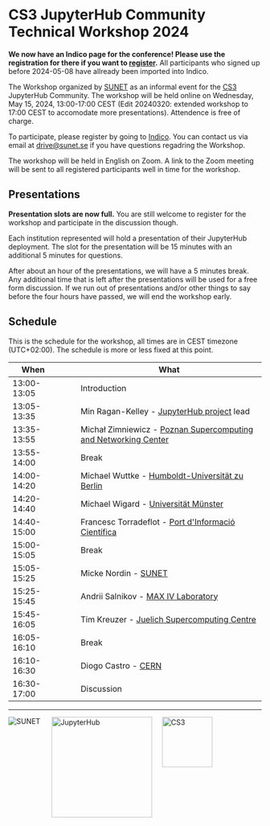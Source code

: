 # CS3 JupyterHub Community Technical Workshop 2024

**We now have an Indico page for the conference! Please use the registration for there if you want to [register](https://indico.cern.ch/event/1413757/).**
All participants who signed up before 2024-05-08 have allready been imported into Indico.


The Workshop organized by [SUNET](https://sunet.se) as an informal event for the [CS3](https://www.cs3community.org/) JupyterHub Community.
The workshop will be held online on Wednesday, May 15, 2024, 13:00-17:00 CEST (Edit 20240320: extended workshop to 17:00 CEST to accomodate more presentations). Attendence is free of charge.

To participate, please register by going to [Indico](https://indico.cern.ch/event/1413757/). You can contact us via email at [drive@sunet.se](mailto:drive@sunet.se) if you have questions regadring the Workshop.

The workshop will be held in English on Zoom. A link to the Zoom meeting will be sent to all registered participants well in time for the workshop.

## Presentations
**Presentation slots are now full.** You are still welcome to register for the workshop and participate in the discussion though.

Each institution represented will hold a presentation of their JupyterHub deployment.
The slot for the presentation will be 15 minutes with an additional 5 minutes for questions.

After about an hour of the presentations, we will have a 5 minutes break. Any additional time that is left after the presentations will be used for a free form discussion.
If we run out of presentations and/or other things to say before the four hours have passed, we will end the workshop early.

## Schedule

This is the schedule for the workshop, all times are in CEST timezone (UTC+02:00). The schedule is more or less fixed at this point.

| When |&nbsp;&nbsp;&nbsp;&nbsp;&nbsp;|What |
| --- | --- | --- |
| 13:00-13:05 |  | Introduction |
| 13:05-13:35 |  | Min Ragan-Kelley - [JupyterHub project](https://jupyter.org/hub) lead |
| 13:35-13:55 |  | Michał Zimniewicz - [Poznan Supercomputing and Networking Center](https://psnc.pl/) |
| 13:55-14:00 |  | Break |
| 14:00-14:20 |  | Michael Wuttke - [Humboldt-Universität zu Berlin](https://www.hu-berlin.de/en) |
| 14:20-14:40 |  | Michael Wigard - [Universität Münster](https://www.uni-muenster.de/en) |
| 14:40-15:00 |  | Francesc Torradeflot - [Port d'Informació Científica](https://www.pic.es/) |
| 15:00-15:05 |  | Break |
| 15:05-15:25 |  | Micke Nordin - [SUNET](https://sunet.se/en) |
| 15:25-15:45 |  | Andrii Salnikov - [MAX IV Laboratory](https://www.maxiv.lu.se/) |
| 15:45-16:05 |  | Tim Kreuzer - [Juelich Supercomputing Centre](https://jupyter.jsc.fz-juelich.de/) |
| 16:05-16:10 |  | Break |
| 16:10-16:30 |  | Diogo Castro - [CERN](https://home.cern) |
| 16:30-17:00 |  | Discussion |
---
<img src="/assets/sunet.svg" alt="SUNET" style="vertical-align: text-top;hight: 100px;" align="left"/>&nbsp;&nbsp;&nbsp;&nbsp;&nbsp;<img src="/assets/hublogo.svg" alt="JupyterHub" style="vertical-align: text-top;width: 200px;" align="middle"/>&nbsp;&nbsp;&nbsp;&nbsp;&nbsp;<img src="/assets/cs3-logo.png" alt="CS3" style="vertical-align: text-top; height:100px;" align="middle"/>
